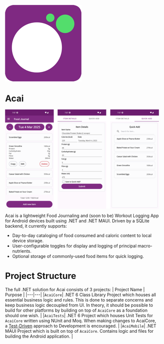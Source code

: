 <img align="center" height=250 src="./readme/icon.png"/>

# Acai

<img align="center" width=800 src="./readme/carousel.png"/>


Acai is a lightweight Food Journaling and (soon to be) Workout Logging App for Android devices built using .NET and .NET MAUI. Driven by a SQLite backend, it currently supports:
- Day-to-day cataloging of food consumed and caloric content to local device storage.
- User-configurable toggles for display and logging of principal macro-nutrients.
- Optional storage of commonly-used food items for quick logging.

# Project Structure
The full .NET solution for Acai consists of 3 projects:
| Project Name | Purpose |
|---|---|
|`AcaiCore`| .NET 6 Class Library Project which houses all essential business logic and rules. This is done to separate concerns and keep business logic decoupled from UI. In theory, it should be possible to build for other platforms by building on top of `AcaiCore` as a foundation should one wish. |
|`AcaiTests`| .NET 6 Project which houses Unit Tests for `AcaiCore` written using NUnit and Moq. When making changes to AcaiCore, a [Test-Driven](https://martinfowler.com/bliki/TestDrivenDevelopment.html) approach to Development is encouraged. |
|`AcaiMobile`| .NET MAUI Project which is built on top of `AcaiCore`. Contains logic and files for building the Android application. |
